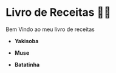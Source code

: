 # Livro de Receitas :man_cook:



Bem Vindo ao meu livro de receitas

- **Yakisoba**

- **Muse**

- **Batatinha**
  

 
